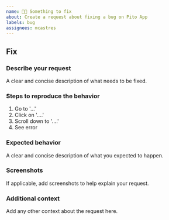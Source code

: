 ```yaml
---
name: 👩‍🔧 Something to fix
about: Create a request about fixing a bug on Pito App
labels: bug
assignees: mcastres
---
```


## Fix

### Describe your request

A clear and concise description of what needs to be fixed.

### Steps to reproduce the behavior

1. Go to '...'
2. Click on '....'
3. Scroll down to '....'
4. See error

### Expected behavior

A clear and concise description of what you expected to happen.

### Screenshots

If applicable, add screenshots to help explain your request.

### Additional context

Add any other context about the request here.
